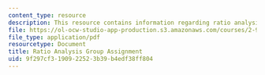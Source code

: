 ```yaml
---
content_type: resource
description: This resource contains information regarding ratio analysis group assignment.
file: https://ol-ocw-studio-app-production.s3.amazonaws.com/courses/2-96-management-in-engineering-fall-2012/9f297cf3190922523b39b4edf38ff804_MIT2_96F12_assn06.pdf
file_type: application/pdf
resourcetype: Document
title: Ratio Analysis Group Assignment
uid: 9f297cf3-1909-2252-3b39-b4edf38ff804
---
```


